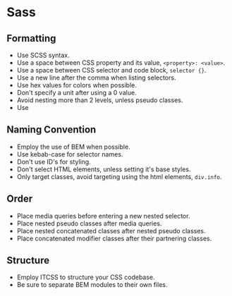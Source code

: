 # Sass

## Formatting
* Use SCSS syntax.
* Use a space between CSS property and its value, `<property>: <value>`.
* Use a space between CSS selector and code block, `selector {}`.
* Use a new line after the comma when listing selectors.
* Use hex values for colors when possible.
* Don't specify a unit after using a 0 value.
* Avoid nesting more than 2 levels, unless pseudo classes.
* Use 

## Naming Convention
* Employ the use of BEM when possible.
* Use kebab-case for selector names.
* Don't use ID's for styling.
* Don't select HTML elements, unless setting it's base styles.
* Only target classes, avoid targeting using the html elements, `div.info`.

## Order 
* Place media queries before entering a new nested selector.
* Place nested pseudo classes after media queries.
* Place nested concatenated classes after nested pseudo classes.
* Place concatenated modifier classes after their partnering classes.

## Structure
* Employ ITCSS to structure your CSS codebase.
* Be sure to separate BEM modules to their own files.
